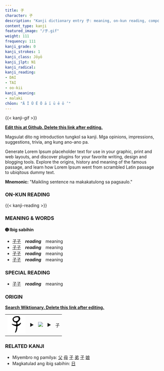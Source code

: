 ```yaml
---
title: 子
character: 子
description: "Kanji dictionary entry 子: meaning, on-kun reading, compounds, origin, related kanji"
content_type: kanji
featured_image: "/子.gif"
weight: 111
frequency: 111
kanji_grade: 0
kanji_strokes: 1
kanji_class: Jōyō
kanji_jlpt: N1
kanji_radical: 
kanji_reading: 
- DAI
- TAI
- oo-kii
kanji_meaning:
- malaki
chōon: "Ā Ī Ū Ē Ō ā ī ū ē ō ’"
---
```

[//]: # (Don't edit the line below. Kanji animated GIF code is automatically generated.)
{{< kanji-gif >}}

[//]: # (Edit below this line.)

**[Edit this at Github. Delete this link after editing.](https://github.com/tim0g/tim/tree/main/content/kanji/子/index.md)**

Magsulat dito ng introduction tungkol sa kanji. Mga opinions, impressions, suggestions, trivia, ang kung ano-ano pa.

Generate Lorem Ipsum placeholder text for use in your graphic, print and web layouts, and discover plugins for your favorite writing, design and blogging tools. Explore the origins, history and meaning of the famous passage, and learn how Lorem Ipsum went from scrambled Latin passage to ubiqitous dummy text.
 
**Mnemonic:** "Maikling sentence na makakatulong sa pagsaulo."

### ON-KUN READING

[//]: # (Don't edit the line below. ON-KUN READING code is automatically generated.)
{{< kanji-reading >}}

### MEANING & WORDS

#### ➊ **Ibig sabihin**
  - [子](../子)[子](../子)　***reading***　meaning
  - [子](../子)[子](../子)　***reading***　meaning
  - [子](../子)[子](../子)　***reading***　meaning
  - [子](../子)[子](../子)　***reading***　meaning

### SPECIAL READING
  - [子](../子)[子](../子)　***reading***　meaning

### ORIGIN

**[Search Wiktionary. Delete this link after editing.](https://wiktionary.org/wiki/子)**
<table class="kanji-table"><tr><td>
<img src="60px-子-bronze.svg.png">
</td><td>▶</td><td>
<img src="60px-子-oracle.svg.png">
</td><td>▶</td>
<td class="kanji-origin">子</td>
</tr></table>

### RELATED KANJI
- Miyembro ng pamilya: [父](../父) [母](../母) [子](../子) [弟](../弟) [子](../子) [娘](../娘)
- Magkatulad ang ibig sabihin: [日](../日)
